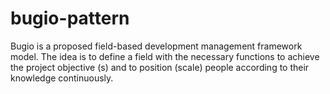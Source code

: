 # bugio-pattern
Bugio is a proposed field-based development management framework model. The idea is to define a field with the necessary functions to achieve the project objective (s) and to position (scale) people according to their knowledge continuously.
